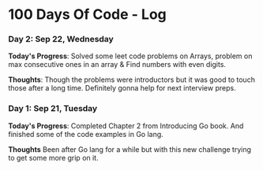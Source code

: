# 100 Days Of Code - Log


### Day 2: Sep 22, Wednesday

**Today's Progress**: Solved some leet code problems on Arrays,
problem on max consecutive ones in an array & Find numbers with even
digits.

**Thoughts**: Though the problems were introductors but it was good to
touch those after a long time. Definitely gonna help for next
interview preps.



### Day 1: Sep 21, Tuesday

**Today's Progress**: Completed Chapter 2 from Introducing Go
book. And finished some of the code examples in Go lang.

**Thoughts** Been after Go lang for a while but with this new
challenge trying to get some more grip on it.
